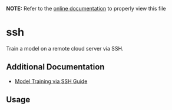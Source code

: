 __NOTE:__ Refer to the [online documentation](https://github.com/ReRAM-Labs/yzlite) to properly view this file

# ssh

Train a model on a remote cloud server via SSH.

## Additional Documentation

- [Model Training via SSH Guide](../guides/model_training_via_ssh.md)

## Usage

```{include} ./ssh_cli_help.md
```
